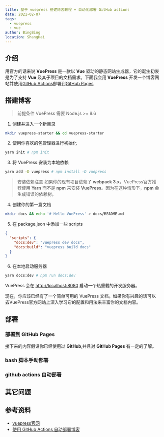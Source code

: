 ```yaml
---
title: 基于 vuepress 搭建博客教程 + 自动化部署 GitHub actions
date: 2021-02-07
tags:
  - vuepress
  - vue
author: BingBing
location: ShangHai
---
```


## 介绍
用官方的话来说 **VuePress** 是一款以 **Vue** 驱动的静态网站生成器，它的诞生初衷是为了支持 **Vue** 及其子项目的文档需求。下面我会用 **VuePress** 开发一个博客网站并使用[GitHub Actions](https://docs.github.com/en/actions)部署到[GitHub Pages](https://pages.github.com/)

## 搭建博客

> 前提条件 
VuePress 需要 Node.js >= 8.6
1. 创建并进入一个新目录
``` sh
mkdir vuepress-starter && cd vuepress-starter
```
2. 使用你喜欢的包管理器进行初始化

``` sh
yarn init # npm init
```

3. 将 VuePress 安装为本地依赖
  
``` sh
yarn add -D vuepress # npm install -D vuepress
```
> 安装依赖注意
如果你的现有项目依赖了 **webpack 3.x**，VuePress官方推荐使用 **Yarn** 而不是 **npm** 来安装 **VuePress**。因为在这种情形下，**npm** 会生成错误的依赖树。

4. 创建你的第一篇文档 
  
```  sh
mkdir docs && echo '# Hello VuePress' > docs/README.md 
```
5. 在 package.json 中添加一些 scripts
  
``` json
{
  "scripts": {
    "docs:dev": "vuepress dev docs",
    "docs:build": "vuepress build docs"
  }
}
```
6. 在本地启动服务器
``` sh
yarn docs:dev # npm run docs:dev
```
VuePress 会在 [http://localhost:8080](http://localhost:8080) 启动一个热重载的开发服务器。

现在，你应该已经有了一个简单可用的 VuePress 文档。如果你有兴趣的话可以去VuePress官方网站上深入学习它的配置和用法来丰富你的文档内容。


## 部署

### 部署到 GitHub Pages
接下来的内容假设你已经使用过 **GitHub**,并且对 **GitHub Pages** 有一定的了解。



### bash 脚本手动部署

### github actions 自动部署

## 其它问题

## 参考资料
- [vuepress官网](https://vuepress.vuejs.org/zh/ "vuepress官网")
- [使用 GitHub Actions 自动部署博客](https://vuepress-theme-reco.recoluan.com/views/other/github-actions.html "部署博客")
###
